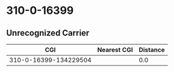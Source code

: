# 310-0-16399
## Unrecognized Carrier


| CGI | Nearest CGI | Distance |
|-----|-------------|----------|
| 310-0-16399-134229504 |  | 0.0 |
